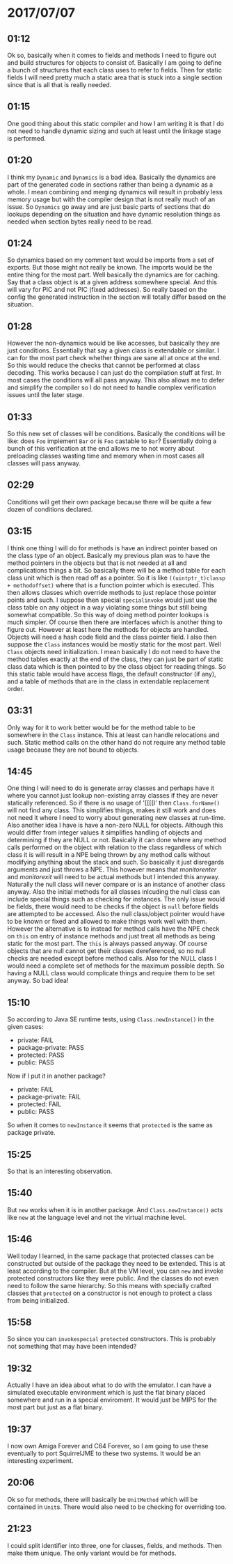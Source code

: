 # 2017/07/07

## 01:12

Ok so, basically when it comes to fields and methods I need to figure out and
build structures for objects to consist of. Basically I am going to define a
bunch of structures that each class uses to refer to fields. Then for static
fields I will need pretty much a static area that is stuck into a single
section since that is all that is really needed.

## 01:15

One good thing about this static compiler and how I am writing it is that I do
not need to handle dynamic sizing and such at least until the linkage stage is
performed.

## 01:20

I think my `Dynamic` and `Dynamics` is a bad idea. Basically the dynamics are
part of the generated code in sections rather than being a dynamic as a whole.
I mean combining and merging dynamics will result in probably less memory
usage but with the compiler design that is not really much of an issue. So
`Dynamics` go away and are just basic parts of sections that do lookups
depending on the situation and have dynamic resolution things as needed when
section bytes really need to be read.

## 01:24

So dynamics based on my comment text would be imports from a set of exports.
But those might not really be known. The imports would be the entire thing for
the most part. Well basically the dynamics are for caching. Say that a class
object is at a given address somewhere special. And this will vary for PIC and
not PIC (fixed addresses). So really based on the config the generated
instruction in the section will totally differ based on the situation.

## 01:28

However the non-dynamics would be like accesses, but basically they are just
conditions. Essentially that say a given class is extendable or similar. I can
for the most part check whether things are sane all at once at the end. So
this would reduce the checks that cannot be performed at class decoding. This
works because I can just do the compilation stuff at first. In most cases the
conditions will all pass anyway. This also allows me to defer and simplify the
compiler so I do not need to handle complex verification issues until the
later stage.

## 01:33

So this new set of classes will be conditions. Basically the conditions will
be like: does `Foo` implement `Bar` or is `Foo` castable to `Bar`? Essentially
doing a bunch of this verification at the end allows me to not worry about
preloading classes wasting time and memory when in most cases all classes will
pass anyway.

## 02:29

Conditions will get their own package because there will be quite a few dozen
of conditions declared.

## 03:15

I think one thing I will do for methods is have an indirect pointer based on
the class type of an object. Basically my previous plan was to have the method
pointers in the objects but that is not needed at all and complications things
a bit. So basically there will be a method table for each class unit which is
then read off as a pointer. So it is like `((uintptr_t)classp + methodoffset)`
where that is a function pointer which is executed. This then allows classes
which override methods to just replace those pointer points and such. I
suppose then special `specialinvoke` would just use the class table on any
object in a way violating some things but still being somewhat compatible. So
this way of doing method pointer lookups is much simpler. Of course then there
are interfaces which is another thing to figure out. However at least here the
methods for objects are handled. Objects will need a hash code field and the
class pointer field. I also then suppose the `Class` instances would be mostly
static for the most part. Well `Class` objects need initialization. I mean
basically I do not need to have the method tables exactly at the end of the
class, they can just be part of static class data which is then pointed to by
the class object for reading things. So this static table would have access
flags, the default constructor (if any), and a table of methods that are in
the class in extendable replacement order.

## 03:31

Only way for it to work better would be for the method table to be somewhere
in the `Class` instance. This at least can handle relocations and such. Static
method calls on the other hand do not require any method table usage because
they are not bound to objects.

## 14:45

One thing I will need to do is generate array classes and perhaps have it
where you cannot just lookup non-existing array classes if they are never
statically referenced. So if there is no usage of '[[[[I' then
`Class.forName()` will not find any class. This simplifies things, makes it
still work and does not need it where I need to worry about generating new
classes at run-time. Also another idea I have is have a non-zero NULL for
objects. Although this would differ from integer values it simplifies
handling of objects and determining if they are NULL or not. Basically it
can done where any method calls performed on the object with relation to
the class regardless of which class it is will result in a NPE being thrown
by any method calls without modifying anything about the stack and such. So
basically it just disregards arguments and just throws a NPE. This however
means that _monitorenter_ and _monitorexit_ will need to be actual methods
but I intended this anyway. Naturally the null class will never compare or
is an instance of another class anyway. Also the initial methods for all
classes inlcuding the null class can include special things such as checking
for instances. The only issue would be fields, there would need to be checks
if the object is `null` before fields are attempted to be accessed. Also the
null class/object pointer would have to be known or fixed and allowed to
make things work well with them. However the alternative is to instead for
method calls have the NPE check on `this` on entry of instance methods and
just treat all methods as being static for the most part. The `this` is
always passed anyway. Of course objects that are null cannot get their classes
dereferenced, so no null checks are needed except before method calls. Also
for the NULL class I would need a complete set of methods for the maximum
possible depth. So having a NULL class would complicate things and require
them to be set anyway. So bad idea!

## 15:10

So according to Java SE runtime tests, using `Class.newInstance()` in the
given cases:

 * private: FAIL
 * package-private: PASS
 * protected: PASS
 * public: PASS

Now if I put it in another package?

 * private: FAIL
 * package-private: FAIL
 * protected: FAIL
 * public: PASS

So when it comes to `newInstance` it seems that `protected` is the same as
package private.

## 15:25

So that is an interesting observation.

## 15:40

But `new` works when it is in another package. And `Class.newInstance()` acts
like `new` at the language level and not the virtual machine level.

## 15:46

Well today I learned, in the same package that protected classes can be
constructed but outside of the package they need to be extended. This is at
least according to the compiler. But at the VM level, you can `new` and invoke
protected constructors like they were public. And the classes do not even need
to follow the same hierarchy. So this means with specially crafted classes
that `protected` on a constructor is not enough to protect a class from being
initialized.

## 15:58

So since you can `invokespecial` `protected` constructors. This is probably
not something that may have been intended?

## 19:32

Actually I have an idea about what to do with the emulator. I can have a
simulated executable environment which is just the flat binary placed
somewhere and run in a special enviroment. It would just be MIPS for the most
part but just as a flat binary.

## 19:37

I now own Amiga Forever and C64 Forever, so I am going to use these eventually
to port SquirrelJME to these two systems. It would be an interesting
experiment.

## 20:06

Ok so for methods, there will basically be `UnitMethod` which will be
contained in `Unit`s. There would also need to be checking for overriding too.

## 21:23

I could split identifier into three, one for classes, fields, and methods.
Then make them unique. The only variant would be for methods.
